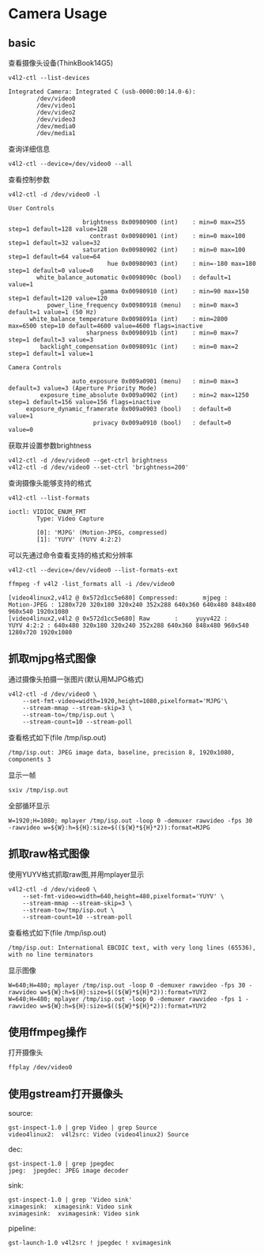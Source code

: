 # Camera Usage

## basic

查看摄像头设备(ThinkBook14G5)

	v4l2-ctl --list-devices

	Integrated Camera: Integrated C (usb-0000:00:14.0-6):
			/dev/video0
			/dev/video1
			/dev/video2
			/dev/video3
			/dev/media0
			/dev/media1

查询详细信息

	v4l2-ctl --device=/dev/video0 --all

查看控制参数

	v4l2-ctl -d /dev/video0 -l

	User Controls

						 brightness 0x00980900 (int)    : min=0 max=255 step=1 default=128 value=128
						   contrast 0x00980901 (int)    : min=0 max=100 step=1 default=32 value=32
						 saturation 0x00980902 (int)    : min=0 max=100 step=1 default=64 value=64
								hue 0x00980903 (int)    : min=-180 max=180 step=1 default=0 value=0
			white_balance_automatic 0x0098090c (bool)   : default=1 value=1
							  gamma 0x00980910 (int)    : min=90 max=150 step=1 default=120 value=120
			   power_line_frequency 0x00980918 (menu)   : min=0 max=3 default=1 value=1 (50 Hz)
		  white_balance_temperature 0x0098091a (int)    : min=2800 max=6500 step=10 default=4600 value=4600 flags=inactive
						  sharpness 0x0098091b (int)    : min=0 max=7 step=1 default=3 value=3
			 backlight_compensation 0x0098091c (int)    : min=0 max=2 step=1 default=1 value=1

	Camera Controls

					  auto_exposure 0x009a0901 (menu)   : min=0 max=3 default=3 value=3 (Aperture Priority Mode)
			 exposure_time_absolute 0x009a0902 (int)    : min=2 max=1250 step=1 default=156 value=156 flags=inactive
		 exposure_dynamic_framerate 0x009a0903 (bool)   : default=0 value=1
							privacy 0x009a0910 (bool)   : default=0 value=0

获取并设置参数brightness

	v4l2-ctl -d /dev/video0 --get-ctrl brightness
	v4l2-ctl -d /dev/video0 --set-ctrl 'brightness=200'

查询摄像头能够支持的格式

	v4l2-ctl --list-formats

	ioctl: VIDIOC_ENUM_FMT
			Type: Video Capture

			[0]: 'MJPG' (Motion-JPEG, compressed)
			[1]: 'YUYV' (YUYV 4:2:2)

可以先通过命令查看支持的格式和分辨率

	v4l2-ctl --device=/dev/video0 --list-formats-ext

	ffmpeg -f v4l2 -list_formats all -i /dev/video0

	[video4linux2,v4l2 @ 0x572d1cc5e680] Compressed:       mjpeg :          Motion-JPEG : 1280x720 320x180 320x240 352x288 640x360 640x480 848x480 960x540 1920x1080
	[video4linux2,v4l2 @ 0x572d1cc5e680] Raw       :     yuyv422 :           YUYV 4:2:2 : 640x480 320x180 320x240 352x288 640x360 848x480 960x540 1280x720 1920x1080

## 抓取mjpg格式图像

通过摄像头拍摄一张图片(默认用MJPG格式)

	v4l2-ctl -d /dev/video0 \
		--set-fmt-video=width=1920,height=1080,pixelformat='MJPG'\
		--stream-mmap --stream-skip=3 \
		--stream-to=/tmp/isp.out \
		--stream-count=10 --stream-poll

查看格式如下(file /tmp/isp.out)

	/tmp/isp.out: JPEG image data, baseline, precision 8, 1920x1080, components 3

显示一帧

	sxiv /tmp/isp.out

全部循环显示

	W=1920;H=1080; mplayer /tmp/isp.out -loop 0 -demuxer rawvideo -fps 30 -rawvideo w=${W}:h=${H}:size=$((${W}*${H}*2)):format=MJPG

##  抓取raw格式图像

使用YUYV格式抓取raw图,并用mplayer显示

	v4l2-ctl -d /dev/video0 \
		--set-fmt-video=width=640,height=480,pixelformat='YUYV' \
		--stream-mmap --stream-skip=3 \
		--stream-to=/tmp/isp.out \
		--stream-count=10 --stream-poll

查看格式如下(file /tmp/isp.out)

	/tmp/isp.out: International EBCDIC text, with very long lines (65536), with no line terminators

显示图像

	W=640;H=480; mplayer /tmp/isp.out -loop 0 -demuxer rawvideo -fps 30 -rawvideo w=${W}:h=${H}:size=$((${W}*${H}*2)):format=YUY2
	W=640;H=480; mplayer /tmp/isp.out -loop 0 -demuxer rawvideo -fps 1 -rawvideo w=${W}:h=${H}:size=$((${W}*${H}*2)):format=YUY2

## 使用ffmpeg操作

打开摄像头

	ffplay /dev/video0

## 使用gstream打开摄像头

source:

	gst-inspect-1.0 | grep Video | grep Source
	video4linux2:  v4l2src: Video (video4linux2) Source

dec:

	gst-inspect-1.0 | grep jpegdec
	jpeg:  jpegdec: JPEG image decoder

sink:

	gst-inspect-1.0 | grep 'Video sink'
	ximagesink:  ximagesink: Video sink
	xvimagesink:  xvimagesink: Video sink

pipeline:

	gst-launch-1.0 v4l2src ! jpegdec ! xvimagesink
